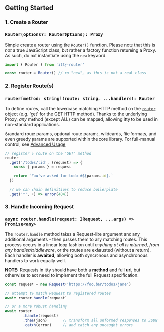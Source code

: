 <script>
  import SEO from '~/components/SEO.svelte'
</script>

<!-- MARKUP -->
<SEO
  title="itty-router"
  subtitle="Getting Started"
  description="How to quickly get up and running using itty-router to create an API."
  />

## Getting Started

### 1. Create a Router
### `Router(options?: RouterOptions): Proxy`

Simple create a router using the `Router()` function.  Please note that this is *not* a true JavaScript class, but rather a factory function returning a Proxy. As such, do not instantiate using the `new` keyword.
```js
import { Router } from 'itty-router'

const router = Router() // no "new", as this is not a real class
```

### 2. Register Route(s)
### `router[method: string](route: string, ...handlers): Router`

To define routes, call the lowercase matching HTTP method on the [`router`](./api#Router) object (e.g. 'get' for the GET HTTP method).  Thanks to the underlying Proxy, *any* method (except ALL) can be mapped, allowing itty to be used in non-standard applications.

Standard route params, optional route params, wildcards, file formats, and even greedy params are supported within the core library.  For full-manual control, see [Advanced Usage](/itty-router/custom-regex).

```js
// register a route on the "GET" method
router
  .get('/todos/:id', (request) => {
    const { params } = request

    return `You've asked for todo #${params.id}.`
  })

  // we can chain definitions to reduce boilerplate
  .get('*', () => error(404))
```

### 3. Handle Incoming Request
### `async router.handle(request: IRequest, ...args) => Promise<any>`
The `router.handle` method takes a Request-like argument and any additional arguments - then passes them to any matching routes.  This process occurs in a linear loop fashion until *anything at all is returned, from any handler/middleware*, or the routes are exhausted (without a return).  Each handler is **awaited**, allowing both syncronous and asynchronous handlers to work equally well.

**NOTE:** Requests in itty should have both a **method** and full **url**, but otherwise to not need to implement the full Request specification.

```js
const request = new Request('https://foo.bar/todos/jane')

// attempt to match Request to registered routes
await router.handle(request)

// or a more robust handling
await router
        .handle(request)
        .then(json)       // transform all unformed responses to JSON
        .catch(error)     // and catch any uncaught errors
```
